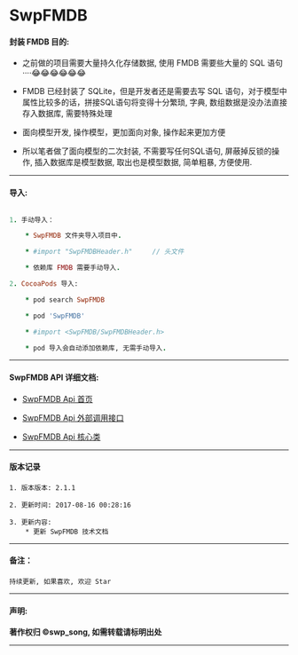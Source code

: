 # SwpFMDB


#### 封装 FMDB 目的:

* 之前做的项目需要大量持久化存储数据, 使用 FMDB 需要些大量的 SQL 语句····😂😂😂😂😂😂

* FMDB 已经封装了 SQLite，但是开发者还是需要去写 SQL 语句，对于模型中属性比较多的话，拼接SQL语句将变得十分繁琐, 字典, 数组数据是没办法直接存入数据库, 需要特殊处理

* 面向模型开发, 操作模型，更加面向对象, 操作起来更加方便

* 所以笔者做了面向模型的二次封装, 不需要写任何SQL语句, 屏蔽掉反锁的操作, 插入数据库是模型数据, 取出也是模型数据, 简单粗暴, 方便使用.

-------

#### 导入:

```ruby

1. 手动导入：

	* SwpFMDB 文件夹导入项目中.

	* #import "SwpFMDBHeader.h"     // 头文件

	* 依赖库 FMDB 需要手动导入.

2. CocoaPods 导入:

	* pod search SwpFMDB

	* pod 'SwpFMDB'

	* #import <SwpFMDB/SwpFMDBHeader.h>

	* pod 导入会自动添加依赖库, 无需手动导入.

```

-------

#### SwpFMDB API 详细文档:

* [SwpFMDB Api 首页](http://htmlpreview.github.io/?https://github.com/swp-song/SwpFMDB/blob/master/SwpFMDBDoc/index.html)

* [SwpFMDB Api 外部调用接口](https://htmlpreview.github.io/?https://raw.githubusercontent.com/swp-song/SwpFMDB/master/SwpFMDBDoc/Classes/SwpFMDB.html)

* [SwpFMDB Api 核心类](https://htmlpreview.github.io/?https://raw.githubusercontent.com/swp-song/SwpFMDB/master/SwpFMDBDoc/Classes/SwpFMDBManager.html)

-------


#### 版本记录

```
1. 版本版本: 2.1.1

2. 更新时间: 2017-08-16 00:28:16

3. 更新内容:
	* 更新 SwpFMDB 技术文档

```

-------


#### 备注：
```
持续更新, 如果喜欢, 欢迎 Star
```

-------

#### 声明:

**著作权归 ©swp_song, 如需转载请标明出处**

-------


